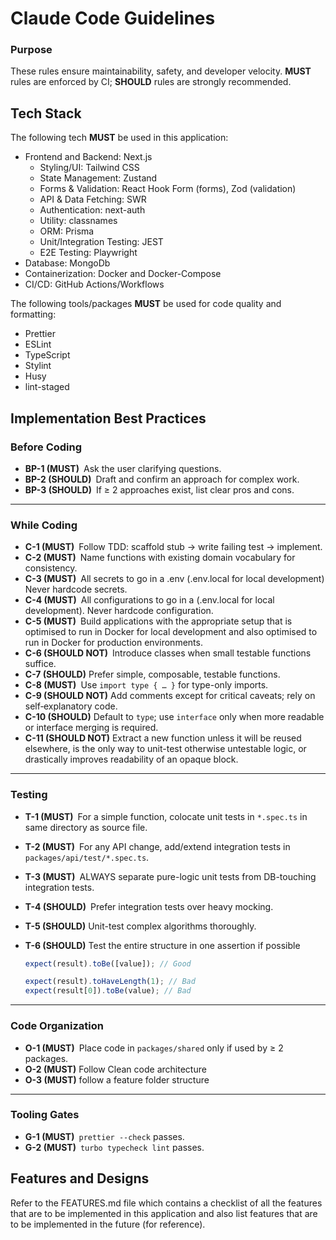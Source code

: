 # Claude Code Guidelines

### Purpose

These rules ensure maintainability, safety, and developer velocity.
**MUST** rules are enforced by CI; **SHOULD** rules are strongly recommended.

## Tech Stack

The following tech **MUST** be used in this application:

- Frontend and Backend: Next.js
  - Styling/UI: Tailwind CSS
  - State Management: Zustand
  - Forms & Validation: React Hook Form (forms), Zod (validation)
  - API & Data Fetching: SWR
  - Authentication: next-auth
  - Utility: classnames
  - ORM: Prisma
  - Unit/Integration Testing: JEST
  - E2E Testing: Playwright
- Database: MongoDb
- Containerization: Docker and Docker-Compose
- CI/CD: GitHub Actions/Workflows

The following tools/packages **MUST** be used for code quality and formatting:

- Prettier
- ESLint
- TypeScript
- Stylint
- Husy
- lint-staged

## Implementation Best Practices

### Before Coding

- **BP-1 (MUST)** Ask the user clarifying questions.
- **BP-2 (SHOULD)** Draft and confirm an approach for complex work.
- **BP-3 (SHOULD)** If ≥ 2 approaches exist, list clear pros and cons.

---

### While Coding

- **C-1 (MUST)** Follow TDD: scaffold stub -> write failing test -> implement.
- **C-2 (MUST)** Name functions with existing domain vocabulary for consistency.
- **C-3 (MUST)** All secrets to go in a .env (.env.local for local development) Never hardcode secrets.
- **C-4 (MUST)** All configurations to go in a (.env.local for local development). Never hardcode configuration.
- **C-5 (MUST)** Build applications with the appropriate setup that is optimised to run in Docker for local development and also optimised to run in Docker for production environments.
- **C-6 (SHOULD NOT)** Introduce classes when small testable functions suffice.
- **C-7 (SHOULD)** Prefer simple, composable, testable functions.
- **C-8 (MUST)** Use `import type { … }` for type-only imports.
- **C-9 (SHOULD NOT)** Add comments except for critical caveats; rely on self‑explanatory code.
- **C-10 (SHOULD)** Default to `type`; use `interface` only when more readable or interface merging is required.
- **C-11 (SHOULD NOT)** Extract a new function unless it will be reused elsewhere, is the only way to unit-test otherwise untestable logic, or drastically improves readability of an opaque block.

---

### Testing

- **T-1 (MUST)** For a simple function, colocate unit tests in `*.spec.ts` in same directory as source file.
- **T-2 (MUST)** For any API change, add/extend integration tests in `packages/api/test/*.spec.ts`.
- **T-3 (MUST)** ALWAYS separate pure-logic unit tests from DB-touching integration tests.
- **T-4 (SHOULD)** Prefer integration tests over heavy mocking.
- **T-5 (SHOULD)** Unit-test complex algorithms thoroughly.
- **T-6 (SHOULD)** Test the entire structure in one assertion if possible

  ```ts
  expect(result).toBe([value]); // Good

  expect(result).toHaveLength(1); // Bad
  expect(result[0]).toBe(value); // Bad
  ```

---

### Code Organization

- **O-1 (MUST)** Place code in `packages/shared` only if used by ≥ 2 packages.
- **O-2 (MUST)** Follow Clean code architecture
- **O-3 (MUST)** follow a feature folder structure

---

### Tooling Gates

- **G-1 (MUST)** `prettier --check` passes.
- **G-2 (MUST)** `turbo typecheck lint` passes.

## Features and Designs

Refer to the FEATURES.md file which contains a checklist of all the features that are to be implemented in this application and also list features that are to be implemented in the future (for reference).

